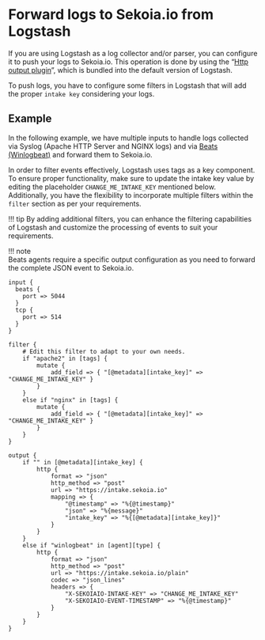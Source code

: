 # Forward logs to Sekoia.io from Logstash

If you are using Logstash as a log collector and/or parser, you can configure it to push your logs to Sekoia.io. This operation is done by using the “[Http output plugin][logstash-http-output-plugin]”, which is bundled into the default version of Logstash.

To push logs, you have to configure some filters in Logstash that will add the proper `intake key` considering your logs.

## Example

In the following example, we have multiple inputs to handle logs collected via Syslog (Apache HTTP Server and NGINX logs) and via [Beats (Winlogbeat)](../integrations/endpoint/winlogbeat.md) and forward them to Sekoia.io. 

In order to filter events effectively, Logstash uses tags as a key component. To ensure proper functionality, make sure to update the intake key value by editing the placeholder `CHANGE_ME_INTAKE_KEY` mentioned below. Additionally, you have the flexibility to incorporate multiple filters within the `filter` section as per your requirements.

!!! tip 
    By adding additional filters, you can enhance the filtering capabilities of Logstash and customize the processing of events to suit your requirements.

!!! note    
    Beats agents require a specific output configuration as you need to forward the complete JSON event to Sekoia.io.

```
input {
  beats {
    port => 5044
  }
  tcp {
    port => 514
  }
}

filter {
    # Edit this filter to adapt to your own needs.
    if "apache2" in [tags] {
        mutate {
            add_field => { "[@metadata][intake_key]" => "CHANGE_ME_INTAKE_KEY" }
        }
    }
    else if "nginx" in [tags] {
        mutate {
            add_field => { "[@metadata][intake_key]" => "CHANGE_ME_INTAKE_KEY" }
        }
    }
}

output {
    if "" in [@metadata][intake_key] {
        http {
            format => "json"
            http_method => "post"
            url => "https://intake.sekoia.io"
            mapping => {
                "@timestamp" => "%{@timestamp}"
                "json" => "%{message}"
                "intake_key" => "%{[@metadata][intake_key]}"
            }
        }
    }
    else if "winlogbeat" in [agent][type] {
        http {
            format => "json"
            http_method => "post"
            url => "https://intake.sekoia.io/plain"
            codec => "json_lines"
            headers => {
                "X-SEKOIAIO-INTAKE-KEY" => "CHANGE_ME_INTAKE_KEY"
                "X-SEKOIAIO-EVENT-TIMESTAMP" => "%{@timestamp}"
            }
        }
    }
}
```

[logstash-http-output-plugin]: https://www.elastic.co/guide/en/logstash/current/plugins-outputs-http.html
